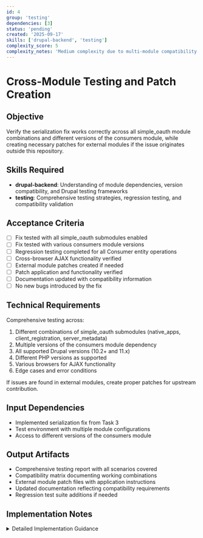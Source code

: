 ```yaml
---
id: 4
group: 'testing'
dependencies: [3]
status: 'pending'
created: '2025-09-17'
skills: ['drupal-backend', 'testing']
complexity_score: 5
complexity_notes: 'Medium complexity due to multi-module compatibility testing and potential patch creation'
---
```


# Cross-Module Testing and Patch Creation

## Objective

Verify the serialization fix works correctly across all simple_oauth module combinations and different versions of the consumers module, while creating necessary patches for external modules if the issue originates outside this repository.

## Skills Required

- **drupal-backend**: Understanding of module dependencies, version compatibility, and Drupal testing frameworks
- **testing**: Comprehensive testing strategies, regression testing, and compatibility validation

## Acceptance Criteria

- [ ] Fix tested with all simple_oauth submodules enabled
- [ ] Fix tested with various consumers module versions
- [ ] Regression testing completed for all Consumer entity operations
- [ ] Cross-browser AJAX functionality verified
- [ ] External module patches created if needed
- [ ] Patch application and functionality verified
- [ ] Documentation updated with compatibility information
- [ ] No new bugs introduced by the fix

## Technical Requirements

Comprehensive testing across:

1. Different combinations of simple_oauth submodules (native_apps, client_registration, server_metadata)
2. Multiple versions of the consumers module dependency
3. All supported Drupal versions (10.2+ and 11.x)
4. Different PHP versions as supported
5. Various browsers for AJAX functionality
6. Edge cases and error conditions

If issues are found in external modules, create proper patches for upstream contribution.

## Input Dependencies

- Implemented serialization fix from Task 3
- Test environment with multiple module configurations
- Access to different versions of the consumers module

## Output Artifacts

- Comprehensive testing report with all scenarios covered
- Compatibility matrix documenting working combinations
- External module patch files with application instructions
- Updated documentation reflecting compatibility requirements
- Regression test suite additions if needed

## Implementation Notes

<details>
<summary>Detailed Implementation Guidance</summary>

**Testing Matrix Setup:**

1. **Module Combination Testing:**

   ```bash
   # Test scenarios:
   # 1. simple_oauth + simple_oauth_21 only
   # 2. + simple_oauth_client_registration
   # 3. + simple_oauth_native_apps
   # 4. + simple_oauth_server_metadata
   # 5. All modules enabled
   ```

2. **Version Compatibility Testing:**
   - Test with consumers module versions 1.15.x, 1.16.x, 1.17.x
   - Document any version-specific issues
   - Identify minimum required versions

**Testing Scenarios:**

1. **Core AJAX Functionality:**
   - Create new Consumer entity
   - Add multiple contact emails using "Add another item"
   - Remove contact emails using "Remove" button
   - Add multiple redirect URIs using "Add another item"
   - Remove redirect URIs using "Remove" button
   - Submit form and verify data persistence

2. **Cross-Module Integration:**
   - Test native apps form alter functionality with fixed serialization
   - Verify client type detection AJAX still works
   - Test client registration metadata fields
   - Ensure server metadata configuration remains functional

3. **Error Condition Testing:**
   - Test with invalid input in unlimited cardinality fields
   - Verify form validation still works correctly
   - Test AJAX timeouts and network failures
   - Ensure graceful error handling

**Patch Creation Process (if needed):**

1. **Identify External Issues:**

   ```bash
   # If issue is in consumers module:
   cd /path/to/consumers/module
   git diff > consumer-form-serialization-fix.patch
   ```

2. **Patch Documentation:**
   - Create patch with clear description
   - Include reproduction steps
   - Document the technical solution
   - Provide before/after behavior comparison

3. **Patch Testing:**
   - Apply patch to clean consumers module installation
   - Verify fix functionality
   - Test patch doesn't break other functionality
   - Document patch application process

**Browser Testing:**

- Chrome/Chromium (latest)
- Firefox (latest)
- Safari (if applicable)
- Edge (latest)
- Test AJAX interactions in each browser

**Performance Testing:**

- Measure form load time before and after fix
- Verify AJAX response times remain acceptable
- Monitor memory usage during form operations
- Check for any performance regressions

**Documentation Updates:**

1. Update README.md with compatibility information
2. Document any known issues or limitations
3. Provide troubleshooting guide for serialization issues
4. Include patch application instructions if needed

**Regression Prevention:**

1. Add automated tests for AJAX form operations
2. Create test cases for unlimited cardinality fields
3. Include serialization verification in test suite
4. Document test scenarios for future validation
</details>
